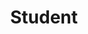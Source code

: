---
title: "Student"

categories: ['']

tags: ['Student']

arwords: 'الطالب'

arexps: []

enwords: ['Student']

enexps: []

arlexicons: 'ط'

enlexicons: 'S'

authors: ['Ruqayya Roshdy']

translators: ['']

citations: 'العربية والذكاء الاصطناعي'

sources: 'مركز الملك عبدالله بن عبدالعزيز الدولي لخدمة اللغة العربية'

word: "true"

slug: ""
---
